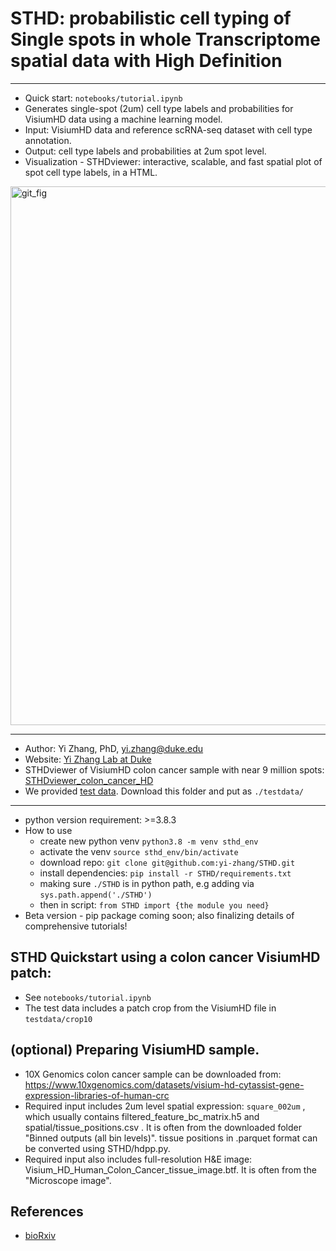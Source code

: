# STHD: probabilistic cell typing of Single spots in whole Transcriptome spatial data with High Definition

---

- Quick start: `notebooks/tutorial.ipynb`
- Generates single-spot (2um) cell type labels and probabilities for VisiumHD data using a machine learning model.
- Input: VisiumHD data and reference scRNA-seq dataset with cell type annotation.
- Output: cell type labels and probabilities at 2um spot level.
- Visualization - STHDviewer: interactive, scalable, and fast spatial plot of spot cell type labels, in a HTML.
<img width="862" alt="git_fig" src="https://github.com/yi-zhang/STHD/assets/13487451/cb6771fc-d766-4cb8-a38e-a2f659985f57">

---

- Author: Yi Zhang, PhD, yi.zhang@duke.edu
- Website: [Yi Zhang Lab at Duke](https://yi-zhang-compbio-lab.github.io)
- STHDviewer of VisiumHD colon cancer sample with near 9 million spots: [STHDviewer_colon_cancer_HD](https://yi-zhang-compbio-lab.github.io/STHDviewer_colon_cancer_hd/STHDviewer_crchd.html)
- We provided [test data](https://duke.box.com/v/yi-zhang-duke-sthd-test). Download this folder and put as `./testdata/`

---
- python version requirement: >=3.8.3
- How to use
  - create new python venv `python3.8 -m venv sthd_env`
  - activate the venv `source sthd_env/bin/activate`
  - download repo: `git clone git@github.com:yi-zhang/STHD.git`
  - install dependencies: `pip install -r STHD/requirements.txt`
  - making sure `./STHD` is in python path, e.g adding via `sys.path.append('./STHD')`
  - then in script: `from STHD import {the module you need}`
- Beta version - pip package coming soon; also finalizing details of comprehensive tutorials! 

## STHD Quickstart using a colon cancer VisiumHD patch:

- See `notebooks/tutorial.ipynb`
- The test data includes a patch crop from the VisiumHD file in `testdata/crop10`
  
## (optional) Preparing VisiumHD sample. 
- 10X Genomics colon cancer sample can be downloaded from: https://www.10xgenomics.com/datasets/visium-hd-cytassist-gene-expression-libraries-of-human-crc
- Required input includes 2um level spatial expression: `square_002um` , which usually contains filtered_feature_bc_matrix.h5 and spatial/tissue_positions.csv . It is often from the downloaded folder "Binned outputs (all bin levels)". tissue positions in .parquet format can be converted using STHD/hdpp.py.
- Required input also includes full-resolution H&E image: Visium_HD_Human_Colon_Cancer_tissue_image.btf. It is often from the "Microscope image".

## References
- [bioRxiv](https://www.biorxiv.org/content/10.1101/2024.06.20.599803v1)
